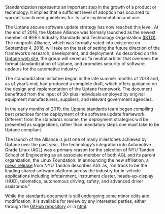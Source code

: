 Standardization represents an important step in the growth of a product or technology. It implies that a sufficient level of adoption has occurred to warrant sanctioned guidelines for its safe implementation and use.

The Uptane secure software update strategy has now reached this level.  At the end of 2018, the Uptane Alliance was formally launched as the newest member of IEEE’s Industry Standards and Technology Organization [(ISTO)](https://ieee-isto.org/press-releases/isto-uptane-2018/).  The nonprofit Alliance, which was formally voted into existence on September 4, 2018, will take on the task of setting the future direction of the framework’s research, development, and deployment. As described on the [Uptane web site](https://uptane.github.io/), the group will serve as “a neutral arbiter that oversees the formal standardization of Uptane, and promotes security of software updates for the automotive industry,” 

The standardization initiative began in the late summer months of 2018 and, as of year’s end, had produced a complete draft, which offers guidance on the design and implementation of the Uptane framework. The document benefitted from the input of 30-plus individuals employed by original equipment manufacturers, suppliers, and relevant government agencies. 

In the early months of 2019, the Uptane standards team began compiling best practices for the deployment of the software update framework. Different from the standards volume, the deployment strategies will be presented as suggestions, rather than mandatory steps one must take to be Uptane compliant. 

The launch of the Alliance is just one of many milestones achieved by Uptane over the past year. The technology’s integration into Automotive Grade Linux (AGL) was a primary reason for the selection of NYU Tandon School of Engineering as an associate member of both AGL and its parent organization, the Linux Foundation. In announcing the new affiliation, a [press release](https://engineering.nyu.edu/news/nyu-tandon-joins-top-open-source-initiative-automotive-software-and-cybersecurity)  from NYU Tandon describes AGL as, “on track to be the leading shared software platform across the industry for in-vehicle applications including infotainment, instrument cluster, heads-up-display (HUD), telematics, autonomous driving, safety, and advanced driver assistance.”

While the standards document is still undergoing some minor edits and modification, it is available for review by any interested parties, either through the [GitHub repository](https://github.com/uptane/uptane-standard/blob/master/uptane-standard.md) or in [html](https://uptane.github.io/uptane-standard/uptane-standard.html).
